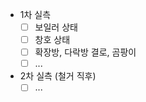 * 1차 실측
  * [ ] 보일러 상태
  * [ ] 창호 상태
  * [ ] 확장방, 다락방 결로, 곰팡이
  * [ ] ...
* 2차 실측 (철거 직후)
  * [ ] ...
